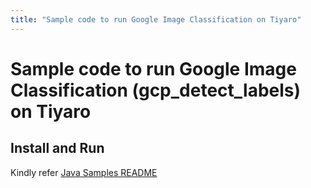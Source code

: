```yaml
---
title: "Sample code to run Google Image Classification on Tiyaro"
---
```


# Sample code to run Google Image Classification (gcp_detect_labels) on Tiyaro

## Install and Run
Kindly refer [Java Samples README](../../../../../../../../README.md)